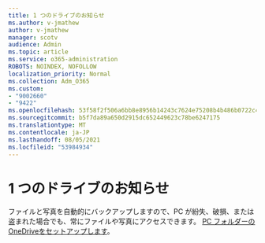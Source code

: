 ```yaml
---
title: 1 つのドライブのお知らせ
ms.author: v-jmathew
author: v-jmathew
manager: scotv
audience: Admin
ms.topic: article
ms.service: o365-administration
ROBOTS: NOINDEX, NOFOLLOW
localization_priority: Normal
ms.collection: Adm_O365
ms.custom:
- "9002660"
- "9422"
ms.openlocfilehash: 53f58f2f506a6bb8e8956b14243c7624e75208b4b486b0722c40ab895a303796
ms.sourcegitcommit: b5f7da89a650d2915dc652449623c78be6247175
ms.translationtype: MT
ms.contentlocale: ja-JP
ms.lasthandoff: 08/05/2021
ms.locfileid: "53984934"
---
```

# <a name="one-drive-announcement"></a>1 つのドライブのお知らせ

ファイルと写真を自動的にバックアップしますので、PC が紛失、破損、または盗まれた場合でも、常にファイルや写真にアクセスできます。 [PC フォルダーのOneDriveをセットアップします](https://www.microsoft.com/microsoft-365/onedrive/pc-cloud-backup)。
